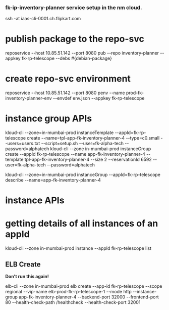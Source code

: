 ### fk-ip-inventory-planner service setup in the nm cloud.

ssh -at iaas-cli-0001.ch.flipkart.com

# publish package to the repo-svc
reposervice --host 10.85.51.142 --port 8080 pub --repo inventory-planner --appkey fk-rp-telescope --debs #{debian-package}

# create repo-svc environment
reposervice --host 10.85.51.142 --port 8080 penv --name prod-fk-inventory-planner-env --envdef env.json --appkey fk-rp-telescope

# instance group APIs
kloud-cli --zone=in-mumbai-prod instanceTemplate --appId=fk-rp-telescope create --name=tpl-app-fk-inventory-planner-4 --type=c0.small --users=users.txt --script=setup.sh --user=fk-alpha-tech --password=alphatech
kloud-cli --zone in-mumbai-prod instanceGroup create --appId fk-rp-telescope --name app-fk-inventory-planner-4 --template tpl-app-fk-inventory-planner-4 --size 2 --reservationId 6592 --user=fk-alpha-tech --password=alphatech

kloud-cli --zone=in-mumbai-prod instanceGroup --appId=fk-rp-telescope describe --name=app-fk-inventory-planner-4


# instance APIs
# getting details of all instances of an appId
kloud-cli --zone in-mumbai-prod instance --appId fk-rp-telescope list

## ELB Create

**Don't run this again!**

elb-cli --zone in-mumbai-prod elb create --app-id fk-rp-telescope --scope regional --vip-name elb-prod-fk-rp-telescope-1 --mode http --instance-group app-fk-inventory-planner-4 --backend-port 32000 --frontend-port 80 --health-check-path /healthcheck --health-check-port 32001